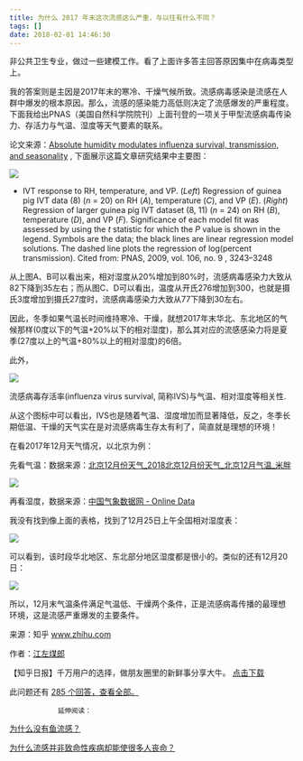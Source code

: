 ```yaml
---
title: 为什么 2017 年末这次流感这么严重，与以往有什么不同？
tags: []
date: 2018-02-01 14:46:30
---
```


非公共卫生专业，做过一些建模工作。看了上面许多答主回答原因集中在病毒类型上。

我的答案则是主因是2017年末的寒冷、干燥气候所致。流感病毒感染是流感在人群中爆发的根本原因。那么，流感的感染能力高低则决定了流感爆发的严重程度。下面我给出PNAS（美国自然科学院院刊）上面刊登的一项关于甲型流感病毒传染力、存活力与气温、湿度等天气要素的联系。

论文来源：[Absolute humidity modulates influenza survival, transmission, and seasonality](//link.zhihu.com/?target=http%3A//www.pnas.org/content/106/9/3243) , 下面展示这篇文章研究结果中主要图：

![](https://pic2.zhimg.com/v2-5c46a28ce5aefa88e52d0457502e5c5d_b.jpg?rss)

*   IVT response to RH, temperature, and VP. (_Left_) Regression of guinea pig IVT data (8) (_n_ = 20) on RH (_A_), temperature (_C_), and VP (_E_). (_Right_) Regression of larger guinea pig IVT dataset (8, 11) (_n_ = 24) on RH (_B_), temperature (_D_), and VP (_F_). Significance of each model fit was assessed by using the _t_ statistic for which the _P_ value is shown in the legend. Symbols are the data; the black lines are linear regression model solutions. The dashed line plots the regression of log(percent transmission). Cited from: PNAS, 2009, vol. 106, no. 9 , 3243–3248

从上图A、B可以看出来，相对湿度从20%增加到80%时，流感病毒感染力大致从82下降到35左右；而从图C、D可以看出，温度从开氏276增加到300，也就是摄氏3度增加到摄氏27度时，流感病毒感染力大致从77下降到30左右。

因此，冬季如果气温长时间维持寒冷、干燥，就想2017年末华北、东北地区的气候那样(0度以下的气温+20%以下的相对湿度)，那么其对应的流感感染力将是夏季(27度以上的气温+80%以上的相对湿度)的6倍。

此外，

![](https://pic2.zhimg.com/v2-5c46a28ce5aefa88e52d0457502e5c5d_b.jpg?rss)

   流感病毒存活率(influenza virus survival, 简称IVS)与气温、相对湿度等相关性.

从这个图标中可以看出，IVS也是随着气温、湿度增加而显著降低，反之，冬季长期低温、干燥的天气实在是对流感病毒生存太有利了，简直就是理想的环境！

在看2017年12月天气情况，以北京为例：

先看气温：数据来源：[北京12月份天气_2018北京12月份天气_北京12月气温_米胖](//link.zhihu.com/?target=https%3A//weather.mipang.com/beijing/12yuefen.html)

![](https://pic4.zhimg.com/v2-2fd07b1c45e54eb76dd696fbc064c71f_b.jpg?rss)

再看湿度，数据来源：[中国气象数据网 - Online Data](//link.zhihu.com/?target=http%3A//data.cma.cn/data/online/t/1)

我没有找到像上面的表格，找到了12月25日上午全国相对湿度表：

![](https://pic3.zhimg.com/v2-daf9e1799a6b2e34d92bbddcf1372a62_b.jpg?rss)

可以看到，该时段华北地区、东北部分地区湿度都是很小的。类似的还有12月20日：

![](https://pic3.zhimg.com/v2-a118bd342a1cfe61ce5fb2c367484576_b.jpg?rss)

所以，12月末气温条件满足气温低、干燥两个条件，正是流感病毒传播的最理想环境，这是流感严重爆发的主要条件。

来源：知乎 www.zhihu.com

作者：[江左煤郎](http://www.zhihu.com/people/high-rich-handsome?utm_campaign=rss&utm_medium=rss&utm_source=rss&utm_content=author)

【知乎日报】千万用户的选择，做朋友圈里的新鲜事分享大牛。
        [点击下载](http://daily.zhihu.com?utm_source=rssyanwenzi&utm_campaign=tuijian&utm_medium=rssnormal)

此问题还有 [285 个回答，查看全部。](http://www.zhihu.com/question/264783304/answer/293101702?utm_campaign=rss&utm_medium=rss&utm_source=rss&utm_content=title)

                延伸阅读：

[为什么没有鱼流感？](http://www.zhihu.com/question/20944590?utm_campaign=rss&utm_medium=rss&utm_source=rss&utm_content=title)

[为什么流感并非致命性疾病却能使很多人丧命？](http://www.zhihu.com/question/20671609?utm_campaign=rss&utm_medium=rss&utm_source=rss&utm_content=title)